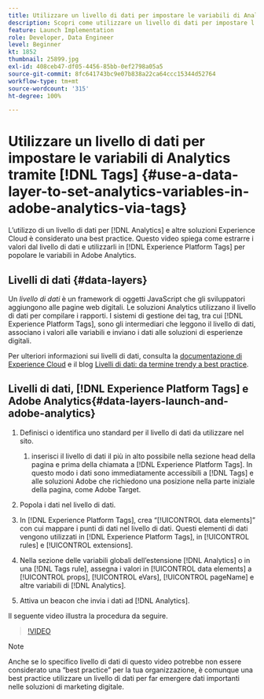```yaml
---
title: Utilizzare un livello di dati per impostare le variabili di Analytics tramite tag
description: Scopri come utilizzare un livello di dati per impostare l’origine dei dati di Analytics e altre soluzioni Experience Cloud.
feature: Launch Implementation
role: Developer, Data Engineer
level: Beginner
kt: 1852
thumbnail: 25899.jpg
exl-id: 408ceb47-df05-4456-85bb-0ef2798a05a5
source-git-commit: 8fc641743bc9e07b838a22ca64ccc15344d52764
workflow-type: tm+mt
source-wordcount: '315'
ht-degree: 100%

---
```


# Utilizzare un livello di dati per impostare le variabili di Analytics tramite [!DNL Tags] {#use-a-data-layer-to-set-analytics-variables-in-adobe-analytics-via-tags}

L’utilizzo di un livello di dati per [!DNL Analytics] e altre soluzioni Experience Cloud è considerato una best practice. Questo video spiega come estrarre i valori dal livello di dati e utilizzarli in [!DNL Experience Platform Tags] per popolare le variabili in Adobe Analytics.

## Livelli di dati {#data-layers}

Un _livello di dati_ è un framework di oggetti JavaScript che gli sviluppatori aggiungono alle pagine web digitali. Le soluzioni Analytics utilizzano il livello di dati per compilare i rapporti. I sistemi di gestione dei tag, tra cui [!DNL Experience Platform Tags], sono gli intermediari che leggono il livello di dati, associano i valori alle variabili e inviano i dati alle soluzioni di esperienze digitali.

Per ulteriori informazioni sui livelli di dati, consulta la [documentazione di Experience Cloud](https://experienceleague.adobe.com/docs/analytics/implementation/prepare/data-layer.html?lang=it) e il blog [Livelli di dati: da termine trendy a best practice](https://blog.adobe.com/en/2014/03/13/data-layers-buzzword-best-practice).

## Livelli di dati, [!DNL Experience Platform Tags] e Adobe Analytics{#data-layers-launch-and-adobe-analytics}

1. Definisci o identifica uno standard per il livello di dati da utilizzare nel sito.

   1. inserisci il livello di dati il più in alto possibile nella sezione head della pagina e prima della chiamata a [!DNL Experience Platform Tags]. In questo modo i dati sono immediatamente accessibili a [!DNL Tags] e alle soluzioni Adobe che richiedono una posizione nella parte iniziale della pagina, come Adobe Target.

1. Popola i dati nel livello di dati.
1. In [!DNL Experience Platform Tags], crea “[!UICONTROL data elements]” con cui mappare i punti di dati nel livello di dati. Questi elementi di dati vengono utilizzati in [!DNL Experience Platform Tags], in [!UICONTROL rules] e [!UICONTROL extensions].
1. Nella sezione delle variabili globali dell’estensione [!DNL Analytics] o in una [!DNL Tags rule], assegna i valori in [!UICONTROL data elements] a [!UICONTROL props], [!UICONTROL eVars], [!UICONTROL pageName] e altre variabili di [!DNL Analytics].
1. Attiva un beacon che invia i dati ad [!DNL Analytics].

Il seguente video illustra la procedura da seguire.

>[!VIDEO](https://video.tv.adobe.com/v/25899/?quality=12&learn=on)

>[!NOTE]
>
>Anche se lo specifico livello di dati di questo video potrebbe non essere considerato una “best practice” per la tua organizzazione, è comunque una best practice utilizzare un livello di dati per far emergere dati importanti nelle soluzioni di marketing digitale.